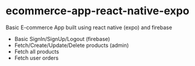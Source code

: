 # ecommerce-app-react-native-expo
Basic E-commerce App built using react native (expo) and firebase

- Basic SignIn/SignUp/Logout (firebase)
- Fetch/Create/Update/Delete products (admin)
- Fetch all products
- Fetch user orders
